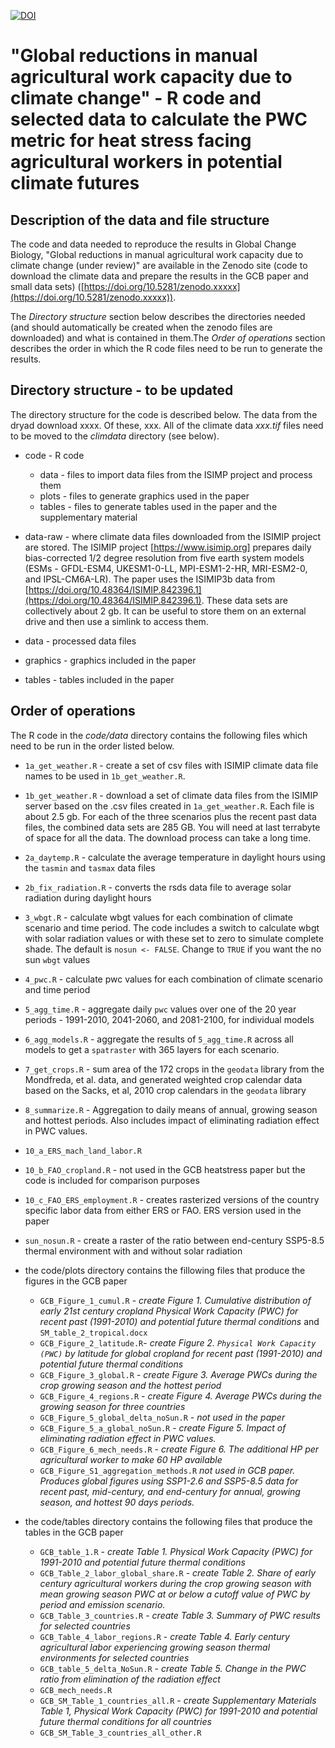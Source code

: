 [![DOI](https://zenodo.org/badge/xxxx.svg)](https://zenodo.org/badge/latestdoi/xxxxx)

# "Global reductions in manual agricultural work capacity due to climate change" - R code and selected data to calculate the PWC metric for heat stress facing agricultural workers in potential climate futures

## Description of the data and file structure
The code and data needed to reproduce the results in Global Change Biology, "Global reductions in manual agricultural work capacity due to climate change (under review)" are available in the Zenodo site (code to download the climate data and prepare the results in the GCB paper and small data sets) ([https://doi.org/10.5281/zenodo.xxxxx](https://doi.org/10.5281/zenodo.xxxxx)).

The _Directory structure_ section below describes the directories needed (and should automatically be created when the zenodo files are downloaded) and what is contained in them.The _Order of operations_ section describes the order in which the R code files need to be run to generate the results.

## Directory structure - to be updated

The directory structure for the code is described below. The data from the dryad download xxxx. Of these, xxx. All of the climate data _xxx.tif_ files need to be moved to the _climdata_ directory (see below).

- code - R code
     - data - files to import data files from the ISIMP project and process them
     - plots - files to generate graphics used in the paper
     - tables - files to generate tables used in the paper and the supplementary material

- data-raw - where climate data files downloaded from the ISIMIP project are stored. The ISIMIP project [https://www.isimip.org] prepares daily bias-corrected 1/2 degree resolution from five earth system models (ESMs - GFDL-ESM4, UKESM1-0-LL, MPI-ESM1-2-HR, MRI-ESM2-0, and IPSL-CM6A-LR). The paper uses the ISIMIP3b data from 
[https://doi.org/10.48364/ISIMIP.842396.1](https://doi.org/10.48364/ISIMIP.842396.1). These data sets are collectively about 2 gb. It can be useful to store them on an external drive and then use a simlink to access them.

- data - processed data files
- graphics - graphics included in the paper
- tables - tables included in the paper

## Order of operations
The R code in the _code/data_ directory contains the following files which need to be run in the order listed below.
  
-   `1a_get_weather.R` - create a set of csv files with ISIMIP climate data file names to be used in `1b_get_weather.R`.
-   `1b_get_weather.R` - download a set of climate data files from the ISIMIP server based on the .csv files created in `1a_get_weather.R`. Each file is about 2.5 gb. For each of the three scenarios plus the recent past data files, the combined data sets are 285 GB. You will need at last terrabyte of space for all the data. The download process can take a long time. 
-   `2a_daytemp.R` - calculate the average temperature in daylight hours using the `tasmin` and `tasmax` data files
-   `2b_fix_radiation.R` - converts the rsds data file to average solar radiation during daylight hours
-   `3_wbgt.R` - calculate wbgt values for each combination of climate scenario and time period. The code includes a switch to calculate wbgt with solar radiation values or with these set to zero to simulate complete shade. The default is `nosun <- FALSE`. Change to `TRUE` if you want the no sun `wbgt` values
-   `4_pwc.R` - calculate pwc values for each combination of climate scenario and time period
-   `5_agg_time.R` - aggregate daily `pwc` values over one of the 20 year periods - 1991-2010, 2041-2060, and 2081-2100, for individual models
-   `6_agg_models.R` - aggregate the results of `5_agg_time.R` across all models to get a `spatraster` with 365 layers for each scenario.
-   `7_get_crops.R` - sum area of the 172 crops in the `geodata` library from the Mondfreda, et al. data, and generated weighted crop calendar data based on the Sacks, et al, 2010 crop calendars in the `geodata` library
-   `8_summarize.R` - Aggregation to daily means of annual, growing season and hottest periods. Also includes impact of eliminating radiation effect in PWC values. 
-   `10_a_ERS_mach_land_labor.R`
-   `10_b_FAO_cropland.R` - not used in the GCB heatstress paper but the code is included for comparison purposes
-   `10_c_FAO_ERS_employment.R` - creates rasterized versions of the country specific labor data from either ERS or FAO. ERS version used in the paper
-   `sun_nosun.R` - create a raster of the ratio between end-century SSP5-8.5 thermal environment with and without solar radiation

- the code/plots directory contains the fillowing files that produce the figures in the GCB paper
  - `GCB_Figure_1_cumul.R` - _create Figure 1. Cumulative distribution of early 21st century cropland Physical Work Capacity (PWC) for recent past (1991-2010) and potential future thermal conditions_ and `SM_table_2_tropical.docx`
  - `GCB_Figure_2_latitude.R`- _create Figure 2. `Physical Work Capacity (PWC)` by latitude for global cropland for recent past (1991-2010) and potential future thermal conditions_ 
  - `GCB_Figure_3_global.R` - _create Figure 3. Average PWCs during the crop growing season and the hottest period_
  - `GCB_Figure_4_regions.R` - _create Figure 4. Average PWCs during the growing season for three countries_
  - `GCB_Figure_5_global_delta_noSun.R` - _not used in the paper_
  - `GCB_Figure_5_a_global_noSun.R` - _create Figure 5. Impact of eliminating radiation effect in PWC values._
  - `GCB_Figure_6_mech_needs.R` - _create Figure 6. The additional HP per agricultural worker to make 60 HP available_
  - `GCB_Figure_S1_aggregation_methods.R` _not used in GCB paper. Produces global figures using SSP1-2.6 and SSP5-8.5 data for recent past, mid-century, and end-century for annual, growing season, and hottest 90 days periods._
 
- the code/tables directory contains the following files that produce the tables in the GCB paper
  - `GCB_table_1.R` - _create Table 1. Physical Work Capacity (PWC) for 1991-2010 and potential future thermal conditions_
  - `GCB_Table_2_labor_global_share.R` - _create Table 2. Share of early century agricultural workers during the crop growing season with mean growing season PWC at or below a cutoff value of PWC by period and emission scenario._
  - `GCB_Table_3_countries.R` - _create Table 3. Summary of PWC results for selected countries_ 
  - `GCB_Table_4_labor_regions.R` - _create Table 4. Early century agricultural labor experiencing growing season thermal environments for selected countries_ 
  - `GCB_table_5_delta_NoSun.R` - _create Table 5. Change in the PWC ratio from elimination of the radiation effect_
  - `GCB_mech_needs.R`
  - `GCB_SM_Table_1_countries_all.R` - _create Supplementary Materials Table 1, Physical Work Capacity (PWC) for 1991-2010 and potential future thermal conditions for all countries_
  - `GCB_SM_Table_3_countries_all_other.R`



